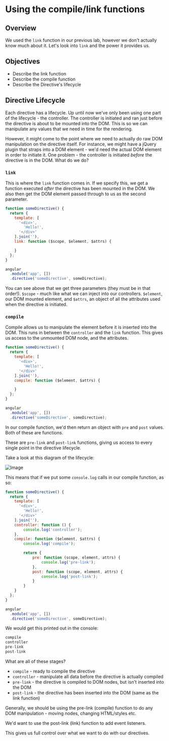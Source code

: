 # Using the compile/link functions

## Overview

We used the `link` function in our previous lab, however we don't actually know much about it. Let's look into `link` and the power it provides us.

## Objectives

- Describe the link function
- Describe the compile function
- Describe the Directive's lifecycle

## Directive Lifecycle

Each directive has a lifecycle. Up until now we've only been using one part of the lifecycle - the controller. The controller is initiated and ran just before the directive is about to be mounted into the DOM. This is so we can manipulate any values that we need in time for the rendering.

However, it might come to the point where we need to actually do raw DOM manipulation on the directive itself. For instance, we might have a jQuery plugin that straps into a DOM element - we'd need the actual DOM element in order to initiate it. One problem - the controller is initiated *before* the directive is in the DOM. What do we do?


### `link`

This is where the `link` function comes in. If we specify this, we get a function executed *after* the directive has been mounted in the DOM. We also then get the DOM element passed through to us as the second parameter.

```js
function someDirective() {
  return {
    template: [
	  '<div>',
	    'Hello!',
	  '</div>'
	].join(''),
    link: function ($scope, $element, $attrs) {

    }
  };
}

angular
  .module('app', [])
  .directive('someDirective', someDirective);
```

You can see above that we get three parameters (they must be in that order!). `$scope` - much like what we can inject into our controllers. `$element`, our DOM mounted element, and `$attrs`, an object of all the attributes used when the directive is initiated.

### `compile`

Compile allows us to manipulate the element before it is inserted into the DOM. This runs in between the `controller` and the `link` function. This gives us access to the unmounted DOM node, and the attributes.

```js
function someDirective() {
  return {
    template: [
      '<div>',
        'Hello!',
      '</div>'
    ].join(''),
    compile: function ($element, $attrs) {

    }
  };
}

angular
  .module('app', [])
  .directive('someDirective', someDirective);
```

In our compile function, we'd then return an object with `pre` and `post` values. Both of these are functions.

These are `pre-link` and `post-link` functions, giving us access to every single point in the directive lifecycle.

Take a look at this diagram of the lifecycle:

![Image](http://i.stack.imgur.com/XRDs6.png)

This means that if we put some `console.log` calls in our compile function, as so:

```js
function someDirective() {
  return {
    template: [
      '<div>',
        'Hello!',
      '</div>'
    ].join(''),
    controller: function () {
        console.log('controller');
    },
    compile: function ($element, $attrs) {
        console.log('compile');

        return {
            pre: function (scope, element, attrs) {
                console.log('pre-link');
            },
            post: function (scope, element, attrs) {
                console.log('post-link');
            }
        }
    }
  };
}

angular
  .module('app', [])
  .directive('someDirective', someDirective);
```

We would get this printed out in the console:

```js
compile
controller
pre-link
post-link
```

What are all of these stages?

- `compile` - ready to compile the directive
- `controller` - manipulate all data before the directive is actually compiled
- `pre-link` - the directive is compiled to DOM nodes, but isn't inserted into the DOM
- `post-link` - the directive has been inserted into the DOM (same as the link function)

Generally, we should be using the pre-link (compile) function to do any DOM manipulation - moving nodes, changing HTML/styles etc.

We'd want to use the post-link (link) function to add event listeners.

This gives us full control over what we want to do with our directives.
